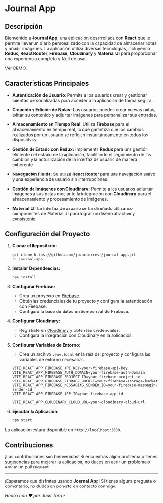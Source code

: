 # Journal App

<!-- ![Journal App Logo](link-to-your-logo-image.png) -->

## Descripción

Bienvenido a **Journal App**, una aplicación desarrollada con **React** que te permite llevar un diario personalizado con la capacidad de almacenar notas y añadir imágenes. La aplicación utiliza diversas tecnologías, incluyendo **Redux**, **React Router**, **Firebase**, **Cloudinary** y **Material UI** para proporcionar una experiencia completa y fácil de usar.

Ver [DEMO](https://journal-app-vert-five.vercel.app/auth/login).

## Características Principales

- **Autenticación de Usuario:** Permite a los usuarios crear y gestionar cuentas personalizadas para acceder a la aplicación de forma segura.

- **Creación y Edición de Notas:** Los usuarios pueden crear nuevas notas, editar su contenido y adjuntar imágenes para personalizar sus entradas.

- **Almacenamiento en Tiempo Real:** Utiliza **Firebase** para el almacenamiento en tiempo real, lo que garantiza que los cambios realizados por un usuario se reflejen instantáneamente en todos los dispositivos.

- **Gestión de Estado con Redux:** Implementa **Redux** para una gestión eficiente del estado de la aplicación, facilitando el seguimiento de los cambios y la actualización de la interfaz de usuario de manera coherente.

- **Navegación Fluida:** Se utiliza **React Router** para una navegación suave y una experiencia de usuario sin interrupciones.

- **Gestión de Imágenes con Cloudinary:** Permite a los usuarios adjuntar imágenes a sus notas mediante la integración con **Cloudinary** para el almacenamiento y procesamiento de imágenes.

- **Material UI:** La interfaz de usuario se ha diseñado utilizando componentes de Material UI para lograr un diseño atractivo y consistente.

## Configuración del Proyecto

1. **Clonar el Repositorio:**

    ```bash
    git clone https://github.com/juanctorresf/journal-app.git
    cd journal-app
    ```

2. **Instalar Dependencias:**

    ```bash
    npm install
    ```

3. **Configurar Firebase:**
   - Crea un proyecto en [Firebase](https://console.firebase.google.com/).
   - Obtén las credenciales de tu proyecto y configura la autenticación con Firebase.
   - Configura la base de datos en tiempo real de Firebase.

4. **Configurar Cloudinary:**
   - Regístrate en [Cloudinary](https://cloudinary.com/) y obtén las credenciales.
   - Configura la integración con Cloudinary en la aplicación.

5. **Configurar Variables de Entorno:**
   - Crea un archivo `.env.local` en la raíz del proyecto y configura las variables de entorno necesarias.

    ```env
    VITE_REACT_APP_FIREBASE_API_KEY=your-firebase-api-key
    VITE_REACT_APP_FIREBASE_AUTH_DOMAIN=your-firebase-auth-domain
    VITE_REACT_APP_FIREBASE_PROJECT_ID=your-firebase-project-id
    VITE_REACT_APP_FIREBASE_STORAGE_BUCKET=your-firebase-storage-bucket
    VITE_REACT_APP_FIREBASE_MESSAGING_SENDER_ID=your-firebase-messagin-sender-id
    VITE_REACT_APP_FIREBASE_APP_ID=your-firebase-app-id

    VITE_REACT_APP_CLOUDINARY_CLOUD_URL=your-cloudinary-cloud-url
    ```

6. **Ejecutar la Aplicación:**

    ```bash
    npm start
    ```

La aplicación estará disponible en `http://localhost:3000`.

## Contribuciones

¡Las contribuciones son bienvenidas! Si encuentras algún problema o tienes sugerencias para mejorar la aplicación, no dudes en abrir un problema o enviar un pull request.

<!-- ## Licencia

Este proyecto está bajo la Licencia MIT. Consulta el archivo [LICENSE](LICENSE) para obtener más detalles. -->

---

¡Esperamos que disfrutes usando **Journal App**! Si tienes alguna pregunta o comentario, no dudes en ponerte en contacto conmigo.

*Hecho con ❤️ por Juan Torres*